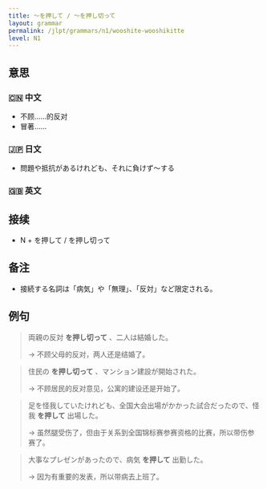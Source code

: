 ```yaml
---
title: 〜を押して / 〜を押し切って
layout: grammar
permalink: /jlpt/grammars/n1/wooshite-wooshikitte
level: N1
---
```


## 意思

### 🇨🇳 中文

- 不顾……的反对
- 冒著……

### 🇯🇵 日文

- 問題や抵抗があるけれども、それに負けず〜する

### 🇬🇧 英文


## 接续

- N + を押して / を押し切って

## 备注

- 接続する名詞は「病気」や「無理」、「反対」など限定される。

## 例句

> 両親の反対 **を押し切って** 、二人は結婚した。
>
> → 不顾父母的反对，两人还是结婚了。

> 住民の **を押し切って** 、マンション建設が開始された。
>
> → 不顾居民的反对意见，公寓的建设还是开始了。

> 足を怪我していたけれども、全国大会出場がかかった試合だったので、怪我 **を押して** 出場した。
>
> → 虽然腿受伤了，但由于关系到全国锦标赛参赛资格的比赛，所以带伤参赛了。

> 大事なプレゼンがあったので、病気 **を押して** 出勤した。
>
> → 因为有重要的发表，所以带病去上班了。

